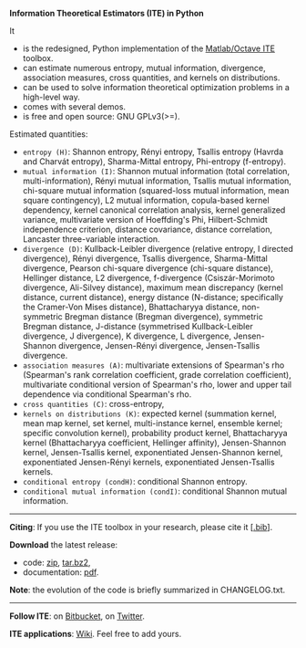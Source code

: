 **Information Theoretical Estimators (ITE) in Python**

It

* is the redesigned, Python implementation of the [Matlab/Octave ITE](https://bitbucket.org/szzoli/ite/) toolbox.
* can estimate numerous entropy, mutual information, divergence, association measures, cross quantities, and kernels on distributions.
* can be used to solve information theoretical optimization problems in a high-level way.
* comes with several demos.
* is free and open source: GNU GPLv3(>=).

Estimated quantities:

* `entropy (H)`: Shannon entropy, Rényi entropy, Tsallis entropy (Havrda and Charvát entropy), Sharma-Mittal entropy, Phi-entropy (f-entropy).
* `mutual information (I)`: Shannon mutual information (total correlation, multi-information), Rényi mutual information, Tsallis mutual information, chi-square mutual information (squared-loss mutual information, mean square contingency), L2 mutual information, copula-based kernel dependency, kernel canonical correlation analysis, kernel generalized variance, multivariate version of Hoeffding's Phi, Hilbert-Schmidt independence criterion, distance covariance, distance correlation, Lancaster three-variable interaction.
* `divergence (D)`: Kullback-Leibler divergence (relative entropy, I directed divergence), Rényi divergence, Tsallis divergence, Sharma-Mittal divergence, Pearson chi-square divergence (chi-square distance), Hellinger distance, L2 divergence, f-divergence (Csiszár-Morimoto divergence, Ali-Silvey distance), maximum mean discrepancy (kernel distance, current distance), energy distance (N-distance; specifically the Cramer-Von Mises distance), Bhattacharyya distance, non-symmetric Bregman distance (Bregman divergence), symmetric Bregman distance,  J-distance (symmetrised Kullback-Leibler divergence, J divergence), K divergence, L divergence, Jensen-Shannon divergence, Jensen-Rényi divergence, Jensen-Tsallis divergence.
* `association measures (A)`: multivariate extensions of Spearman's rho (Spearman's rank correlation coefficient, grade correlation coefficient), multivariate conditional version of Spearman's rho, lower and upper tail dependence via conditional Spearman's rho.
* `cross quantities (C)`: cross-entropy,
* `kernels on distributions (K)`: expected kernel (summation kernel, mean map kernel, set kernel, multi-instance kernel, ensemble kernel; specific convolution kernel), probability product kernel, Bhattacharyya kernel (Bhattacharyya coefficient, Hellinger affinity), Jensen-Shannon kernel, Jensen-Tsallis kernel, exponentiated Jensen-Shannon kernel, exponentiated Jensen-Rényi kernels, exponentiated Jensen-Tsallis kernels.
* `conditional entropy (condH)`: conditional Shannon entropy.
* `conditional mutual information (condI)`: conditional Shannon mutual information.

* * *

**Citing**: If you use the ITE toolbox in your research, please cite it \[[.bib](http://www.cmap.polytechnique.fr/~zoltan.szabo/ITE.bib)\].

**Download** the latest release:

- code: [zip](https://bitbucket.org/szzoli/ite-in-python/downloads/ITE-1.1_code.zip), [tar.bz2](https://bitbucket.org/szzoli/ite-in-python/downloads/ITE-1.1_code.tar.bz2),
- documentation: [pdf](https://bitbucket.org/szzoli/ite-in-python/downloads/ITE-1.1_documentation.pdf).

**Note**: the evolution of the code is briefly summarized in CHANGELOG.txt.

* * *

**Follow ITE**: on [Bitbucket](https://bitbucket.org/szzoli/ite-in-python/follow), on [Twitter](https://twitter.com/ITEtoolbox).

**ITE applications**: [Wiki](https://bitbucket.org/szzoli/ite-in-python/wiki). Feel free to add yours.
